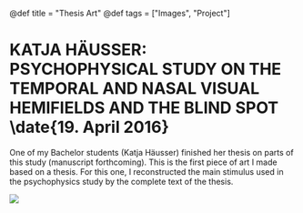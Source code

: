 @def title = "Thesis Art"
@def tags = ["Images", "Project"]

# KATJA HÄUSSER: PSYCHOPHYSICAL STUDY ON THE TEMPORAL AND NASAL VISUAL HEMIFIELDS AND THE BLIND SPOT \date{19. April 2016}
One of my Bachelor students (Katja Häusser) finished her thesis on parts of this study (manuscript forthcoming). This is the first piece of art I made based on a thesis. For this one, I reconstructed the main stimulus used in the psychophysics study by the complete text of the thesis.



![](/assets/thesis-art/a2_katja.jpg)
